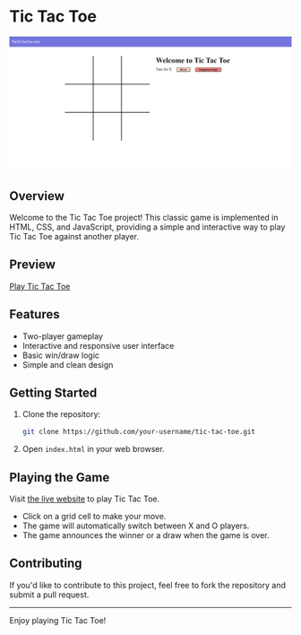 # Tic Tac Toe

![Tic Tac Toe](logo.png)

## Overview

Welcome to the Tic Tac Toe project! This classic game is implemented in HTML, CSS, and JavaScript, providing a simple and interactive way to play Tic Tac Toe against another player.

## Preview



[Play Tic Tac Toe](https://chetankumar9903.github.io/Tic-Tac-Toe-Game/)

## Features

- Two-player gameplay
- Interactive and responsive user interface
- Basic win/draw logic
- Simple and clean design

## Getting Started

1. Clone the repository:

    ```bash
    git clone https://github.com/your-username/tic-tac-toe.git
    ```

2. Open `index.html` in your web browser.

## Playing the Game

Visit [the live website](https://chetankumar9903.github.io/Tic-Tac-Toe-Game/) to play Tic Tac Toe.

- Click on a grid cell to make your move.
- The game will automatically switch between X and O players.
- The game announces the winner or a draw when the game is over.

## Contributing

If you'd like to contribute to this project, feel free to fork the repository and submit a pull request.



---

Enjoy playing Tic Tac Toe!
